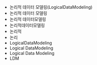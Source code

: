 - 논리적 데이터 모델링(LogicalDataModeling)
- 논리적 데이터 모델링
- 논리적 데이터모델링
- 논리적데이터모델링
- 논리적
- 논리
- LogicalDataModeling
- Logical DataModeling
- Logical Data Modeling
- LDM